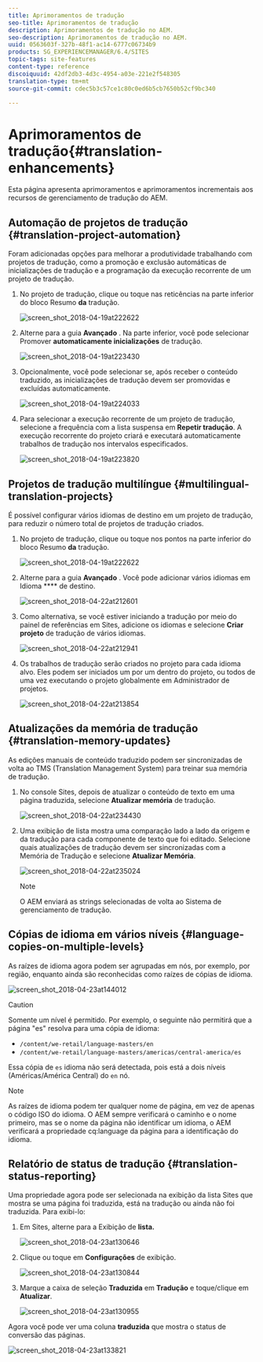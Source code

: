 ```yaml
---
title: Aprimoramentos de tradução
seo-title: Aprimoramentos de tradução
description: Aprimoramentos de tradução no AEM.
seo-description: Aprimoramentos de tradução no AEM.
uuid: 0563603f-327b-48f1-ac14-6777c06734b9
products: SG_EXPERIENCEMANAGER/6.4/SITES
topic-tags: site-features
content-type: reference
discoiquuid: 42df2db3-4d3c-4954-a03e-221e2f548305
translation-type: tm+mt
source-git-commit: cdec5b3c57ce1c80c0ed6b5cb7650b52cf9bc340

---
```



# Aprimoramentos de tradução{#translation-enhancements}

Esta página apresenta aprimoramentos e aprimoramentos incrementais aos recursos de gerenciamento de tradução do AEM.

## Automação de projetos de tradução {#translation-project-automation}

Foram adicionadas opções para melhorar a produtividade trabalhando com projetos de tradução, como a promoção e exclusão automáticas de inicializações de tradução e a programação da execução recorrente de um projeto de tradução.

1. No projeto de tradução, clique ou toque nas reticências na parte inferior do bloco Resumo **da** tradução.

   ![screen_shot_2018-04-19at222622](assets/screen_shot_2018-04-19at222622.jpg)

1. Alterne para a guia **Avançado** . Na parte inferior, você pode selecionar Promover **automaticamente inicializações** de tradução.

   ![screen_shot_2018-04-19at223430](assets/screen_shot_2018-04-19at223430.jpg)

1. Opcionalmente, você pode selecionar se, após receber o conteúdo traduzido, as inicializações de tradução devem ser promovidas e excluídas automaticamente.

   ![screen_shot_2018-04-19at224033](assets/screen_shot_2018-04-19at224033.jpg)

1. Para selecionar a execução recorrente de um projeto de tradução, selecione a frequência com a lista suspensa em **Repetir tradução**. A execução recorrente do projeto criará e executará automaticamente trabalhos de tradução nos intervalos especificados.

   ![screen_shot_2018-04-19at223820](assets/screen_shot_2018-04-19at223820.jpg)

## Projetos de tradução multilíngue {#multilingual-translation-projects}

É possível configurar vários idiomas de destino em um projeto de tradução, para reduzir o número total de projetos de tradução criados.

1. No projeto de tradução, clique ou toque nos pontos na parte inferior do bloco Resumo **da** tradução.

   ![screen_shot_2018-04-19at222622](assets/screen_shot_2018-04-19at222622.jpg)

1. Alterne para a guia **Avançado** . Você pode adicionar vários idiomas em Idioma **** de destino.

   ![screen_shot_2018-04-22at212601](assets/screen_shot_2018-04-22at212601.jpg)

1. Como alternativa, se você estiver iniciando a tradução por meio do painel de referências em Sites, adicione os idiomas e selecione **Criar projeto** de tradução de vários idiomas.

   ![screen_shot_2018-04-22at212941](assets/screen_shot_2018-04-22at212941.jpg)

1. Os trabalhos de tradução serão criados no projeto para cada idioma alvo. Eles podem ser iniciados um por um dentro do projeto, ou todos de uma vez executando o projeto globalmente em Administrador de projetos.

   ![screen_shot_2018-04-22at213854](assets/screen_shot_2018-04-22at213854.jpg)

## Atualizações da memória de tradução {#translation-memory-updates}

As edições manuais de conteúdo traduzido podem ser sincronizadas de volta ao TMS (Translation Management System) para treinar sua memória de tradução.

1. No console Sites, depois de atualizar o conteúdo de texto em uma página traduzida, selecione **Atualizar memória** de tradução.

   ![screen_shot_2018-04-22at234430](assets/screen_shot_2018-04-22at234430.jpg)

1. Uma exibição de lista mostra uma comparação lado a lado da origem e da tradução para cada componente de texto que foi editado. Selecione quais atualizações de tradução devem ser sincronizadas com a Memória de Tradução e selecione **Atualizar Memória**.

   ![screen_shot_2018-04-22at235024](assets/screen_shot_2018-04-22at235024.jpg)

   >[!NOTE]
   >
   >O AEM enviará as strings selecionadas de volta ao Sistema de gerenciamento de tradução.

## Cópias de idioma em vários níveis {#language-copies-on-multiple-levels}

As raízes de idioma agora podem ser agrupadas em nós, por exemplo, por região, enquanto ainda são reconhecidas como raízes de cópias de idioma.

![screen_shot_2018-04-23at144012](assets/screen_shot_2018-04-23at144012.jpg)

>[!CAUTION]
>
>Somente um nível é permitido. Por exemplo, o seguinte não permitirá que a página &quot;es&quot; resolva para uma cópia de idioma:
>
>* `/content/we-retail/language-masters/en`
>* `/content/we-retail/language-masters/americas/central-america/es`
>
>
Essa cópia de `es` idioma não será detectada, pois está a dois níveis (Américas/América Central) do `en` nó.

>[!NOTE]
>
>As raízes de idioma podem ter qualquer nome de página, em vez de apenas o código ISO do idioma. O AEM sempre verificará o caminho e o nome primeiro, mas se o nome da página não identificar um idioma, o AEM verificará a propriedade cq:language da página para a identificação do idioma.

## Relatório de status de tradução {#translation-status-reporting}

Uma propriedade agora pode ser selecionada na exibição da lista Sites que mostra se uma página foi traduzida, está na tradução ou ainda não foi traduzida. Para exibi-lo:

1. Em Sites, alterne para a Exibição de **lista.**

   ![screen_shot_2018-04-23at130646](assets/screen_shot_2018-04-23at130646.jpg)

1. Clique ou toque em **Configurações** de exibição.

   ![screen_shot_2018-04-23at130844](assets/screen_shot_2018-04-23at130844.jpg)

1. Marque a caixa de seleção **Traduzida** em **Tradução** e toque/clique em **Atualizar**.

   ![screen_shot_2018-04-23at130955](assets/screen_shot_2018-04-23at130955.jpg)

Agora você pode ver uma coluna **traduzida** que mostra o status de conversão das páginas.

![screen_shot_2018-04-23at133821](assets/screen_shot_2018-04-23at133821.jpg)

